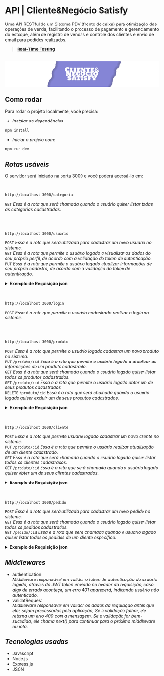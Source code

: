 # API | Cliente&Negócio Satisfy

Uma API RESTful de um Sistema PDV (frente de caixa) para otimização das operações de venda, facilitando o processo de pagamento e gerenciamento do estoque, além de registro de vendas e controle dos clientes e envio de email para pedidos realizados.<br>
> **[Real-Time Testing](https://api-cn-satisfy.onrender.com/api-docs/#/)**


<br>
<img align=center src="banner-repository-c&n-satisfy2.png">

## Como rodar

Para rodar o projeto localmente, você precisa:

- _Instalar as dependências_

```shell
npm install
```

- _Iniciar o projeto com:_

```shell
npm run dev
```

## _Rotas usáveis_ 

O servidor será iniciado na porta 3000 e você poderá acessá-lo em:

 <br>

 ```shell
 http://localhost:3000/categoria
```
`GET` _Essa é a rota que será chamada quando o usuário quiser listar todas as categorias cadastradas._

<br>
<br>

```shell
http://localhost:3000/usuario
```
`POST` _Essa é a rota que será utilizada para cadastrar um novo usuário no sistema._ <br>
`GET` _Essa é a rota que permite o usuário logado a visualizar os dados do seu próprio perfil, de acordo com a validação do token de autenticação._<br>
`PUT` _Essa é a rota que permite o usuário logado atualizar informações de seu próprio cadastro, de acordo com a validação do token de autenticação._<br>
<details>
<summary><b>Exemplo de Requisição json</b></summary>
<br>
 
```javascript
{
"nome": "José",
    "email": "jose@email.com",
    "senha": "jose"
}
```
</details>

<br>
<br>

```shell
http://localhost:3000/login
```
`POST` _Essa é a rota que permite o usuário cadastrado realizar o login no sistema._

<br>
<br>

```shell
http://localhost:3000/produto
```
`POST` _Essa é a rota que permite o usuário logado cadastrar um novo produto no sistema._ <br>
`PUT` `/produto/:id` _Essa é a rota que permite o usuário logado a atualizar as informações de um produto cadastrado._<br>
`GET` _Essa é a rota que será chamada quando o usuário logado quiser listar todos os produtos cadastrados._<br>
`GET` `/produto/:id` _Essa é a rota que permite o usuário logado obter um de seus produtos cadastrados._<br>
`DELETE` `/produto/:id` _Essa é a rota que será chamada quando o usuário logado quiser excluir um de seus produtos cadastrados._
<details>
<summary><b>Exemplo de Requisição json</b></summary>
<br>
 
> OBS: Utilizar a requisição multipart/form-data.

```javascript
{
 "descricao": "Placa de Video NV RTX4060TI 8GB",
 "quantidade_estoque": 15,
 "valor": 267500,
 "categoria_id": 1,
 "produto_imagem": (Arquivo de imagem)
}
```
</details>
<br>
<br>

```shell
http://localhost:3000/cliente
```
`POST` _Essa é a rota que permite usuário logado cadastrar um novo cliente no sistema._ <br>
`PUT` `/produto/:id` _Essa é a rota que permite o usuário realizar atualização de um cliente cadastrado._<br>
`GET` _Essa é a rota que será chamada quando o usuário logado quiser listar todos os clientes cadastrados._<br>
`GET` `/produto/:id` _Essa é a rota que será chamada quando o usuário logado quiser obter um de seus clientes cadastrados._<br>
<details>
<summary><b>Exemplo de Requisição json</b></summary>
<br>

```javascript
{
	"nome": "João Marcos",
	"email": "joão@email.com",
	"cpf": "02354799426",
	"cep": "01310000",
	"rua": "Avenida Paulista",
	"numero": "610",
	"bairro": "Bela Vista",
	"cidade": "São Paulo",
	"estado": "SP"
}
```
</details>
<br>
<br>

```shell
http://localhost:3000/pedido
```
`POST` _Essa é a rota que será utilizada para cadastrar um novo pedido no sistema._ <br>
`GET` _Essa é a rota que será chamada quando o usuário logado quiser listar todos os pedidos cadastrados._<br>
`GET` `/pedido/:id` _Essa é a rota que será chamada quando o usuário logado quiser listar todos os pedidos de um cliente específico._<br>
<details>
<summary><b>Exemplo de Requisição json</b></summary>
<br>
 
```javascript
{
    "cliente_id": 1,
    "observacao": "Em caso de ausência recomendo deixar com algum vizinho",
    "pedido_produtos": [
        {
            "produto_id": 1,
            "quantidade_produto": 10
        },
        {
            "produto_id": 2,
            "quantidade_produto": 20
        }
    ]
}
```
</details>



## _Middlewares_
- authentication<br>
  _Middleware responsável em validar o token de autenticação do usuário logado, através do JWT token enviado no header da requisição, caso algo de errado aconteça, um erro 401 aparecerá, indicando usuário não autenticado._
- validatRequest<br>
  _Middleware responsável em validar os dados da requisição antes que eles sejam processados pela aplicação, Se a validação falhar, ele retorna um erro 400 com a mensagem. Se a validação for bem-sucedida, ele chama next() para continuar para o próximo middleware ou rota._


## _Tecnologias usadas_
- Javascript
- Node.js
- Express.js
- JSON
